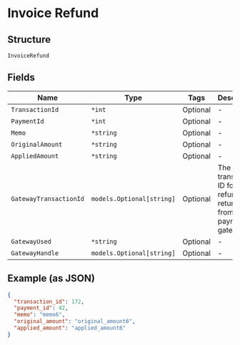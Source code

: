 
# Invoice Refund

## Structure

`InvoiceRefund`

## Fields

| Name | Type | Tags | Description |
|  --- | --- | --- | --- |
| `TransactionId` | `*int` | Optional | - |
| `PaymentId` | `*int` | Optional | - |
| `Memo` | `*string` | Optional | - |
| `OriginalAmount` | `*string` | Optional | - |
| `AppliedAmount` | `*string` | Optional | - |
| `GatewayTransactionId` | `models.Optional[string]` | Optional | The transaction ID for the refund as returned from the payment gateway |
| `GatewayUsed` | `*string` | Optional | - |
| `GatewayHandle` | `models.Optional[string]` | Optional | - |

## Example (as JSON)

```json
{
  "transaction_id": 172,
  "payment_id": 42,
  "memo": "memo6",
  "original_amount": "original_amount6",
  "applied_amount": "applied_amount6"
}
```

